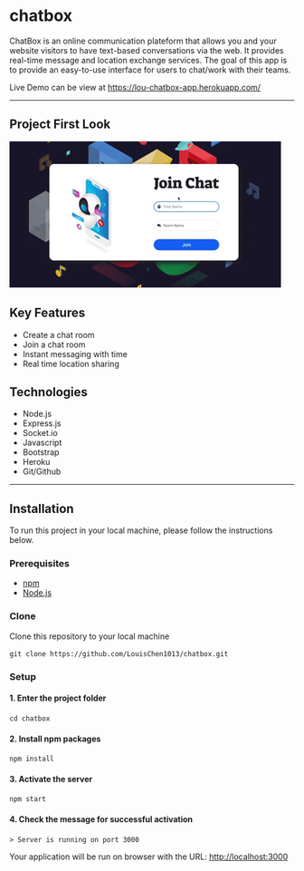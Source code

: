 # chatbox

ChatBox is an online communication plateform that allows you and your website visitors to have text-based conversations via the web. It provides real-time message and location exchange services. The goal of this app is to provide an easy-to-use interface for users to chat/work with their teams.

Live Demo can be view at <https://lou-chatbox-app.herokuapp.com/>

---

## Project First Look

![ChatBox gif](chat.gif)

## Key Features

- Create a chat room
- Join a chat room
- Instant messaging with time
- Real time location sharing

## Technologies

- Node.js
- Express.js
- Socket.io
- Javascript
- Bootstrap
- Heroku
- Git/Github

---

## Installation

To run this project in your local machine, please follow the instructions below.

### Prerequisites

- [npm](https://docs.npmjs.com/)
- [Node.js](https://nodejs.org/en/)

### Clone

Clone this repository to your local machine

```{ .git }
git clone https://github.com/LouisChen1013/chatbox.git
```

### Setup

#### 1. Enter the project folder

```{console}
cd chatbox
```

#### 2. Install npm packages

```{console}
npm install
```

#### 3. Activate the server

```{console}
npm start
```

#### 4. Check the message for successful activation

```{console}
> Server is running on port 3000
```

Your application will be run on browser with the URL: <http://localhost:3000>
